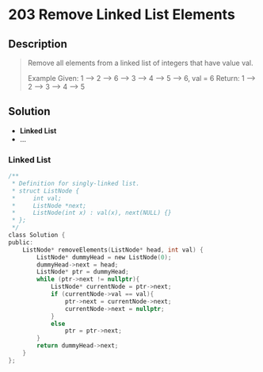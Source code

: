 # 203 Remove Linked List Elements

## Description
> Remove all elements from a linked list of integers that have value val.
>
> Example
> Given: 1 --> 2 --> 6 --> 3 --> 4 --> 5 --> 6, val = 6
> Return: 1 --> 2 --> 3 --> 4 --> 5

## Solution
- **Linked List**
- ...


### Linked List

```c
/**
 * Definition for singly-linked list.
 * struct ListNode {
 *     int val;
 *     ListNode *next;
 *     ListNode(int x) : val(x), next(NULL) {}
 * };
 */
class Solution {
public:
    ListNode* removeElements(ListNode* head, int val) {
        ListNode* dummyHead = new ListNode(0);
        dummyHead->next = head;
        ListNode* ptr = dummyHead;
        while (ptr->next != nullptr){
            ListNode* currentNode = ptr->next;
            if (currentNode->val == val){
                ptr->next = currentNode->next;
                currentNode->next = nullptr;
            }
            else
                ptr = ptr->next;
        }
        return dummyHead->next;
    }
};
```

